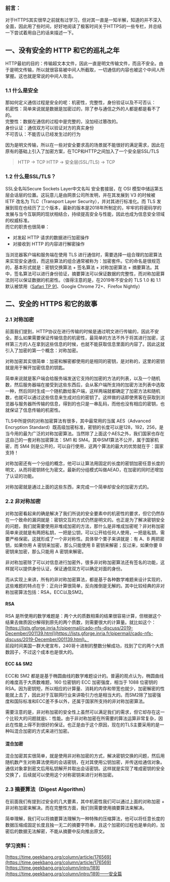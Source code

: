 
### 前言：
对于HTTPS其实很早之前就有过学习，但对其一直是一知半解，知道的并不深入全面，因此用了些时间，好好地阅读了极客时间关于HTTPS的一些专栏，并总结一下尝试着用自己的话来描述一下。


## 一、没有安全的 HTTP 和它的巡礼之年
HTTP最初的目的：传输超文本文件，因此一直是明文传输文件，而且不安全。由于是明文传输，所以就很容易被中间人所截取，一切通信的内容也被这个中间人所掌握。这也就是常说的中间人攻击。


### 1.1 什么是安全
那如何定义通信过程是安全的呢：机密性，完整性，身份验证以及不可否认：<br />机密性：简单来说就是数据是加密过的，除了参与通信之外的人都是都是看不了的。<br />完整性：数据在通信的过程中是完整的，没加经过篡改的。<br />身份认证：通信双方可以验证对方的真实身份<br />不可否认：不能否认已经发生过的行为

因为是明文传输，所以在一些对安全要求高的场景就不能很好的满足需求，因此在原有的基础上引入了加密方案，在TCP和HTTP之间加入了一个安全层SSL/TLS
> HTTP -> TCP
> HTTP -> 安全层(SSL/TLS) -> TCP


### 1.2 什么是SSL/TLS？
SSL全名叫Secure Sockets Layer中文名叫 安全套接层，在 OSI 模型中储运第五层会话层的位置。这玩意儿是由网景公司所发明，并在其发展到 V3 的时候被 IETF 改名为 TLC（Transport Layer Security），并对其进行标准化。而 TLS 发展到现在也经历了三个版本，最新的版本是2018年所制定的，牢牢的将密码学的发展与当今互联网的现状相结合，持续提高安全与性能，因此也成为信息安全领域的权威标准。<br />而它的职责也很简单：

- 对发起 HTTP 请求的数据进行加密操作
- 对接收到 HTTP 的内容进行解密操作

当浏览器客户端和服务端在使用 TLS 进行通信时，需要选择一组合理的加密算法来实现安全通信，而这些算法的组合通常被称为：加密套件。它的命名是很规范的，基本形式就是：密钥交换算法 + 签名算法 + 对称加密算法 + 摘要算法。其中，签名算法可以进行身份验证，摘要算法可以保证数据的完整性，而对称加密算法则可以保证数据的机密性。（值得注意的是，在2019年不安全的 TLS 1.0 和 1.1 默认被禁用（[Safari TP 91](https://link.zhihu.com/?target=https%3A//webkit.org/blog/9526/release-notes-for-safari-technology-preview-91/)、Google Chrome 72+、Firefox Nightly）


## 二、安全的 HTTPS 和它的故事

### 2.1 对称加密
前面我们提到，HTTP协议在进行传输的时候是通过明文进行传输的，因此不安全。那么如果需要保证传输信息的机密性，最简单的方法不外于将其进行加密，这样第三方的人在拿到这些信息的时候，也就不能获取信息里面的内容了。因此这就引入了加密的第一个概念：对称加密。

对称加密其实很简单：加密和解密都使用的是相同的密钥，是对称的，这里的密钥就是用于解开加密信息的钥匙。

简单来说就是客户端会给服务端发送它支持的加密的方法的列表，以及一个随机数，然后服务器端在接受到这些东西后，会从客户端所支持的加密方法列表中选取一种，然后同时生成一个随机数给客户端，这样两端就都确定了加密方法和随机数，也就可以通过这些信息来生成对应的密钥了。这样做的话即使黑客在获取到浏览器与服务器所传输的信息，得到的也只是一串乱码，而他也没有相应的密钥，也就保证了信息传输的机密性。

TLS中所提供的对称加密算法有很多，其中最常用的当属 AES（Advanced Encryption Standard）既高级加密标准，密钥的长度可以是128，192，256，是当今用的最为广泛的对称加密算法。当然除了上面这个AES之外，我们国家也存在这自己的一套对称加密算法：SM1 和 SM4。其中SM1算法不公开，属于国家机密，而 SM4 则是公开的，可以自行使用，这两个算法的最大的优势就在于：国家支持！

对称加密还有一个分组的概念，他可以让算法用固定的长度的密钥加密任意长度的明文，从而将密钥转化为密文。最新的分组模式叫做AEAD，在加密的同时还增加了认证的功能。

对称加密就是通过上面的这些东西，来完成一个简单却安全的加密方式的。


### 2.2 非对称加密
对称加密看起来的确是解决了我们所说的安全要素中的机密性的要求，但它仍然存在一个致命的漏洞就是：密钥交互的方式仍然是明文的。也正是为了解决密钥安全的问题，我们就需要使用非堆成加密的方法，那什么是非堆成加密呢？非对称加密简单来说就是有两把私钥，一把是公钥，可以公开给任何人使用，一把是私钥，需要严格保密。这就形成了一个非对称性。具体举个栗子来讲就是：有 A、B 两把密钥，如果你用 A 密钥来加密，那么只能使用 B 密钥来解密；反过来，如果你要 B 密钥来加密，那么只能用 A 密钥来解密。

非对称加密除了可以对信息进行加密外，很多非对称加密算法还有签名的功能，这样就可以提供身份认证，保证通信双方可以确定对面的身份。

而从实现上来讲，所有的非对称加密算法，都是基于各种数学难题来设计实现的，这些难题的特点在于：正向计算很简单，反向推倒是无解的。其中比较经典的非对称加密算法包括：RSA，ECC以及SM2。


#### RSA
RSA 是所使用的数学难题是：两个大的质数相乘的结果很容易计算，但根据这个结果去做质因分解得到原先的两个质数，则需要很大的计算量。就比如这个：<br />[https://lists.gforge.inria.fr/pipermail/cado-nfs-discuss/2019-December/001139.html](https://lists.gforge.inria.fr/pipermail/cado-nfs-discuss/2019-December/001139.html)。<br />前段时间美国一群大佬宣布，240哥十进制的整数分解成功，找到了它的两个大质数因子，不过这个成本也是很大的。


#### ECC && SM2
ECC和 SM2 都是是基于椭圆曲线的数学难题设计的。普遍的观点认为，椭圆曲线的难度高于大质数难题，160 位密钥的 ECC 加密强度，相当于 1088 位密钥的 RSA。因为密钥短，所以相应的计算量、消耗的内存和带宽也就少，加密解密的性能就上去了，因此对于互联网行业来讲吸引力也是相当大的。而SM2除了加密强度和国际标准和ECC差不多以外，还属于国家所支持的非对称加密算法。

需要注意的是，非对称加密的安全性上虽然可以满足我们的需求，但它却存在这一个比较大的问题就是L：性能。由于非对称加密在所需要的算法运算非常复杂，因此在性能上得不到很好的保证。也正是由于这个原因，现在的TLS主要采用的是一种叫混合加密的方式来进行加密。


#### 混合加密
混合加密其实很简单，就是使用非对称加密的方式，解决密钥交换的问题，然后用随机数产生对称算法使用的会话密钥，在对其使用公钥加密，并传送给通信对象。通信对象拿到密文后用私钥解开并取出会话密钥。这样就是实现了堆成密钥的安全交换了，后续就可以使用这个对称密钥来进行对称加密。


### 2.3 摘要算法（Digest Algorithm）
在前面我们有提到过安全的几大要素，其中机密性我们可以通过上面的对称加密 + 非对称加密来解决。而在完整性方面，我们则需要使用摘要算法来解决。

简单理解，我们可以将摘要算法理解为一种特殊的压缩算法，他可以将任意长度的数据压缩成固定长度且独一无二的摘要字符串，且这个加密的过程也是单向的，加密后的数据无法解密，不能从摘要中反向推出原文。


### 学习资料：
[https://time.geekbang.org/column/article/176569](https://time.geekbang.org/column/article/176569)<br />[https://time.geekbang.org/column/intro/189](https://time.geekbang.org/column/intro/189)——安全篇

